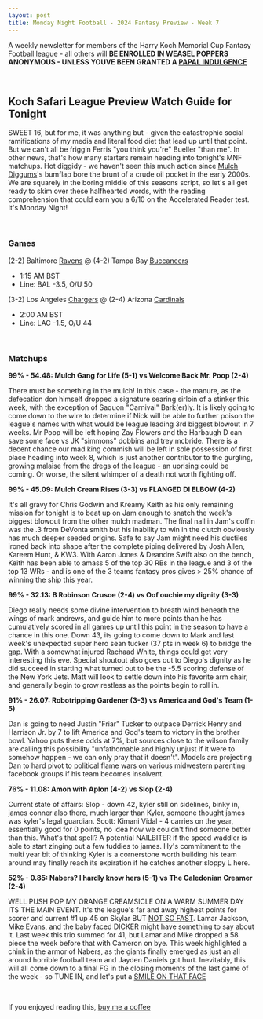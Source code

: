 ```yaml
---
layout: post
title: Monday Night Football - 2024 Fantasy Preview - Week 7
---
```


A weekly newsletter for members of the Harry Koch Memorial Cup Fantasy Football league - all others will **BE ENROLLED IN WEASEL POPPERS ANONYMOUS - UNLESS YOUVE BEEN GRANTED A [PAPAL INDULGENCE](https://www.britannica.com/topic/indulgence#:~:text=Indulgences%20could%20be%20granted%20only,only%20a%20portion%20of%20it.)**

<br/>

## Koch Safari League Preview Watch Guide for Tonight

SWEET 16, but for me, it was anything but - given the catastrophic social ramifications of my media and literal food diet that lead up until that point. But we can't all be friggin Ferris "you think you're" Bueller "than me". In other news, that's how many starters remain heading into tonight's MNF matchups. Hot diggidy - we haven't seen this much action since [Mulch Diggums](https://artemisfowl.fandom.com/wiki/Mulch_Diggums)'s bumflap bore the brunt of a crude oil pocket in the early 2000s. We are squarely in the boring middle of this seasons script, so let's all get ready to skim over these halfhearted words, with the reading comprehension that could earn you a 6/10 on the Accelerated Reader test. It's Monday Night!   
  

<br/>

### Games
(2-2) Baltimore [Ravens](https://media.them.us/photos/636d3540cba01bb10f988127/4:3/w_1199,h_899,c_limit/raven_header.jpg) @ (4-2) Tampa Bay [Buccaneers](https://images.immediate.co.uk/production/volatile/sites/7/2019/01/GettyImages-51244649-abccd74.jpg?quality=90&resize=980,654)
* 1:15 AM BST
* Line: BAL -3.5, O/U 50

(3-2) Los Angeles [Chargers](https://bakerontech.com/wp-content/uploads/2023/10/dc2cbbc2b674cbd0d06c3cc186de16ab_large.jpeg) @ (2-4) Arizona [Cardinals](https://www.americamagazine.org/sites/default/files/main_image/20180628T1540-2117-CNS-CARDINALS-CONSISTORY.jpg)
* 2:00 AM BST
* Line: LAC -1.5, O/U 44

<br/>

### Matchups

**99% - 54.48: Mulch Gang for Life (5-1) vs Welcome Back Mr. Poop (2-4)**

There must be something in the mulch! In this case - the manure, as the defecation don himself dropped a signature searing sirloin of a stinker this week, with the exception of Saquon "Carnival" Bark(er)ly. It is likely going to come down to the wire to determine if Nick will be able to further poison the league's names with what would be league leading 3rd biggest blowout in 7 weeks. Mr Poop will be left hoping Zay Flowers and the Harbaugh D can save some face vs JK "simmons" dobbins and trey mcbride. There is a decent chance our mad king commish will be left in sole possession of first place heading into week 8, which is just another contributor to the gurgling, growing malaise from the dregs of the league - an uprising could be coming. Or worse, the silent whimper of a death not worth fighting off. 

**99% - 45.09: Mulch Cream Rises (3-3) vs FLANGED DI ELBOW (4-2)**

It's all gravy for Chris Godwin and Kreamy Keith as his only remaining mission for tonight is to beat up on Jam enough to snatch the week's biggest blowout from the other mulch madman. The final nail in Jam's coffin was the .3 from DeVonta smith but his inability to win in the clutch obviously has much deeper seeded origins. Safe to say Jam might need his ductiles ironed back into shape after the complete piping delivered by Josh Allen, Kareem Hunt, & KW3. With Aaron Jones & Deandre Swift also on the bench, Keith has been able to amass 5 of the top 30 RBs in the league and 3 of the top 13 WRs - and is one of the 3 teams fantasy pros gives > 25% chance of winning the ship this year.

**99% - 32.13: B Robinson Crusoe (2-4) vs Oof ouchie my dignity (3-3)**

Diego really needs some divine intervention to breath wind beneath the wings of mark andrews, and guide him to more points than he has cumulatively scored in all games up until this point in the season to have a chance in this one. Down 43, its going to come down to Mark and last week's unexpected super hero sean tucker (37 pts in week 6) to bridge the gap. With a somewhat injured Rachaad White, things could get very interesting this eve. Special shoutout also goes out to Diego's dignity as he did succeed in starting what turned out to be the -5.5 scoring defense of the New York Jets. Matt will look to settle down into his favorite arm chair, and generally begin to grow restless as the points begin to roll in. 

**91% - 26.07: Robotripping Gardener (3-3) vs America and God's Team (1-5)**

Dan is going to need Justin "Friar" Tucker to outpace Derrick Henry and Harrison Jr. by 7 to lift America and God's team to victory in the brother bowl. Yahoo puts these odds at 7%, but sources close to the wilson family are calling this possibility "unfathomable and highly unjust if it were to somehow happen - we can only pray that it doesn't". Models are projecting Dan to hard pivot to political flame wars on various midwestern parenting facebook groups if his team becomes insolvent.   

**76% - 11.08: Amon with Aplon (4-2) vs Slop (2-4)**

Current state of affairs: Slop - down 42, kyler still on sidelines, binky in, james conner also there, much larger than Kyler, someone thought james was kyler's legal guardian. Scott: Kimani Vidal - 4 carries on the year, essentially good for 0 points, no idea how we couldn't find someone better than this. What's that spell? A potential NAILBITER if the speed waddler is able to start zinging out a few tuddies to james. Hy's commitment to the multi year bit of thinking Kyler is a cornerstone worth building his team around may finally reach its expiration if he catches another sloppy L here. 

**52% - 0.85: Nabers? I hardly know hers (5-1) vs The Caledonian Creamer (2-4)**

WELL PUSH POP MY ORANGE CREAMSICLE ON A WARM SUMMER DAY ITS THE MAIN EVENT. It's the league's far and away highest points for scorer and current #1 up 45 on Skylar BUT [NOT SO FAST](https://x.com/UnnecRoughness/status/1553872814872186882?lang=en). Lamar Jackson, Mike Evans, and the baby faced DICKER might have something to say about it. Last week this trio summed for 41, but Lamar and Mike dropped a 58 piece the week before that with Cameron on bye. This week highlighted a chink in the armor of Nabers, as the giants finally emerged as just an all around horrible football team and Jayden Daniels got hurt. Inevitably, this will all come down to a final FG in the closing moments of the last game of the week - so TUNE IN, and let's put a [SMILE ON THAT FACE](https://x.com/mattseybert82/status/1848082743948873810) 

<br/>

If you enjoyed reading this, [buy me a coffee](https://buymeacoffee.com/pdubslax)

<br/>

